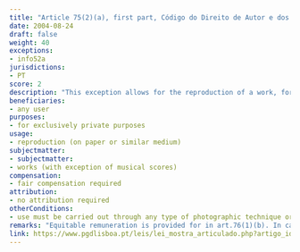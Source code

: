 ```yaml
---
title: "Article 75(2)(a), first part, Código do Direito de Autor e dos Direitos Conexos"
date: 2004-08-24
draft: false
weight: 40
exceptions:
- info52a
jurisdictions:
- PT
score: 2
description: "This exception allows for the reproduction of a work, for exclusively private purposes, on paper or similar medium, carried out through any type of photographic technique or process with similar results, with exception of musical scores." 
beneficiaries:
- any user
purposes: 
- for exclusively private purposes
usage:
- reproduction (on paper or similar medium)
subjectmatter:
- subjectmatter:
- works (with exception of musical scores)
compensation:
- fair compensation required
attribution: 
- no attribution required
otherConditions: 
- use must be carried out through any type of photographic technique or process with similar results
remarks: "Equitable remuneration is provided for in art.76(1)(b). In cases of analogue use a remunation is also due to the publisher.<br /><br />The exception applies mutatis mutandis to neighbouring rights under art. 189(3) of the Copyright code."
link: https://www.pgdlisboa.pt/leis/lei_mostra_articulado.php?artigo_id=484A0075&nid=484&tabela=leis&pagina=1&ficha=1&so_miolo=&nversao=#artigo
---
```

